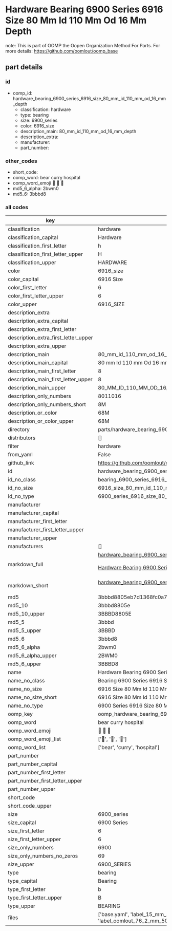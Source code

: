# Hardware Bearing 6900 Series 6916 Size 80 Mm Id 110 Mm Od 16 Mm Depth  

note: This is part of OOMP the Oopen Organization Method For Parts. For more details: https://github.com/oomlout/oomp_base

##  part details





### id
* oomp_id: hardware_bearing_6900_series_6916_size_80_mm_id_110_mm_od_16_mm_depth
  * classification: hardware
  * type: bearing
  * size: 6900_series
  * color: 6916_size
  * description_main: 80_mm_id_110_mm_od_16_mm_depth
  * description_extra: 
  * manufacturer: 
  * part_number: 

### other_codes
* short_code: 
* oomp_word: bear curry hospital
* oomp_word_emoji :bear: :curry: :hospital:
* md5_6_alpha: 2bwm0
* md5_6: 3bbbd8

### all codes 
| key | value |  
| --- | --- |  
| classification | hardware |  
| classification_capital | Hardware |  
| classification_first_letter | h |  
| classification_first_letter_upper | H |  
| classification_upper | HARDWARE |  
| color | 6916_size |  
| color_capital | 6916 Size |  
| color_first_letter | 6 |  
| color_first_letter_upper | 6 |  
| color_upper | 6916_SIZE |  
| description_extra |  |  
| description_extra_capital |  |  
| description_extra_first_letter |  |  
| description_extra_first_letter_upper |  |  
| description_extra_upper |  |  
| description_main | 80_mm_id_110_mm_od_16_mm_depth |  
| description_main_capital | 80 mm Id 110 mm Od 16 mm Depth |  
| description_main_first_letter | 8 |  
| description_main_first_letter_upper | 8 |  
| description_main_upper | 80_MM_ID_110_MM_OD_16_MM_DEPTH |  
| description_only_numbers | 8011016 |  
| description_only_numbers_short | 8M |  
| description_or_color | 68M |  
| description_or_color_upper | 68M |  
| directory | parts/hardware_bearing_6900_series_6916_size_80_mm_id_110_mm_od_16_mm_depth |  
| distributors | [] |  
| filter | hardware |  
| from_yaml | False |  
| github_link | https://github.com/oomlout/oomlout_oomp_part_src/tree/main/parts/hardware_bearing_6900_series_6916_size_80_mm_id_110_mm_od_16_mm_depth/working |  
| id | hardware_bearing_6900_series_6916_size_80_mm_id_110_mm_od_16_mm_depth |  
| id_no_class | bearing_6900_series_6916_size_80_mm_id_110_mm_od_16_mm_depth |  
| id_no_size | 6916_size_80_mm_id_110_mm_od_16_mm_depth |  
| id_no_type | 6900_series_6916_size_80_mm_id_110_mm_od_16_mm_depth |  
| manufacturer |  |  
| manufacturer_capital |  |  
| manufacturer_first_letter |  |  
| manufacturer_first_letter_upper |  |  
| manufacturer_upper |  |  
| manufacturers | [] |  
| markdown_full | [hardware_bearing_6900_series_6916_size_80_mm_id_110_mm_od_16_mm_depth](https://github.com/oomlout/oomlout_oomp_part_src/tree/main/parts/hardware_bearing_6900_series_6916_size_80_mm_id_110_mm_od_16_mm_depth/working)<br>[](https://github.com/oomlout/oomlout_oomp_part_src/tree/main/parts/hardware_bearing_6900_series_6916_size_80_mm_id_110_mm_od_16_mm_depth/working)<br>[Hardware Bearing 6900 Series 6916 Size 80 Mm Id 110 Mm Od 16 Mm Depth](https://github.com/oomlout/oomlout_oomp_part_src/tree/main/parts/hardware_bearing_6900_series_6916_size_80_mm_id_110_mm_od_16_mm_depth/working)<br><br> |  
| markdown_short | [hardware_bearing_6900_series_6916_size_80_mm_id_110_mm_od_16_mm_depth](https://github.com/oomlout/oomlout_oomp_part_src/tree/main/parts/hardware_bearing_6900_series_6916_size_80_mm_id_110_mm_od_16_mm_depth/working)<br><br> |  
| md5 | 3bbbd8805eb7d1368fc0a7b6dede2444 |  
| md5_10 | 3bbbd8805e |  
| md5_10_upper | 3BBBD8805E |  
| md5_5 | 3bbbd |  
| md5_5_upper | 3BBBD |  
| md5_6 | 3bbbd8 |  
| md5_6_alpha | 2bwm0 |  
| md5_6_alpha_upper | 2BWM0 |  
| md5_6_upper | 3BBBD8 |  
| name | Hardware Bearing 6900 Series 6916 Size 80 Mm Id 110 Mm Od 16 Mm Depth |  
| name_no_class | Bearing 6900 Series 6916 Size 80 Mm Id 110 Mm Od 16 Mm Depth |  
| name_no_size | 6916 Size 80 Mm Id 110 Mm Od 16 Mm Depth |  
| name_no_size_short | 6916 Size 80 Mm Id 110 Mm Od 16 Mm Depth |  
| name_no_type | 6900 Series 6916 Size 80 Mm Id 110 Mm Od 16 Mm Depth |  
| oomp_key | oomp_hardware_bearing_6900_series_6916_size_80_mm_id_110_mm_od_16_mm_depth |  
| oomp_word | bear curry hospital |  
| oomp_word_emoji | :bear: :curry: :hospital: |  
| oomp_word_emoji_list | [':bear:', ':curry:', ':hospital:'] |  
| oomp_word_list | ['bear', 'curry', 'hospital'] |  
| part_number |  |  
| part_number_capital |  |  
| part_number_first_letter |  |  
| part_number_first_letter_upper |  |  
| part_number_upper |  |  
| short_code |  |  
| short_code_upper |  |  
| size | 6900_series |  
| size_capital | 6900 Series |  
| size_first_letter | 6 |  
| size_first_letter_upper | 6 |  
| size_only_numbers | 6900 |  
| size_only_numbers_no_zeros | 69 |  
| size_upper | 6900_SERIES |  
| type | bearing |  
| type_capital | Bearing |  
| type_first_letter | b |  
| type_first_letter_upper | B |  
| type_upper | BEARING |  
| files | ['base.yaml', 'label_15_mm_30_mm.pdf', 'label_15_mm_30_mm.svg', 'label_76_2_mm_50_8_mm.pdf', 'label_76_2_mm_50_8_mm.svg', 'label_oomlout_76_2_mm_50_8_mm.pdf', 'label_oomlout_76_2_mm_50_8_mm.svg', 'readme.md', 'working.json', 'working.yaml'] |  
